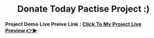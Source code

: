 <h1 align='center'>Donate Today Pactise Project :)</h1>

### Project Demo Live Preive Link : [Click To My Project Live Preview 👉▶](https://jakaria455173.github.io/donate-today-project-pactise/)